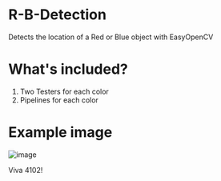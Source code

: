 # R-B-Detection
Detects the location of a Red or Blue object with EasyOpenCV

# What's included?

1. Two Testers for each color
2. Pipelines for each color

# Example image
![image](https://github.com/ShySkill/R-B-Detection/assets/117660637/06b34d85-593b-436f-87c5-989926e16178)

Viva 4102!
